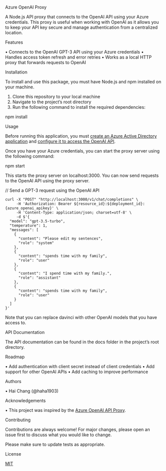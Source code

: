 Azure OpenAI Proxy

A Node.js API proxy that connects to the OpenAI API using your Azure credentials. This proxy is useful when working with OpenAI as it allows you to keep your API key secure and manage authentication from a centralized location.

Features

• Connects to the OpenAI GPT-3 API using your Azure credentials
• Handles access token refresh and error retries
• Works as a local HTTP proxy that forwards requests to OpenAI

Installation

To install and use this package, you must have Node.js and npm installed on your machine.

1. Clone this repository to your local machine
2. Navigate to the project’s root directory
3. Run the following command to install the required dependencies:

npm install

Usage

Before running this application, you must [create an Azure Active Directory application](https://learn.microsoft.com/en-us/azure/active-directory/develop/quickstart-register-app) and [configure it to access the OpenAI API](https://learn.microsoft.com/en-us/azure/active-directory/develop/howto-add-app-roles-in-azure-ad-apps).

Once you have your Azure credentials, you can start the proxy server using the following command:

npm start

This starts the proxy server on localhost:3000. You can now send requests to the OpenAI API using the proxy server.

// Send a GPT-3 request using the OpenAI API
```
curl -X "POST" "http://localhost:3000/v1/chat/completions" \
     -H 'Authorization: Bearer ${resource_id}:${deployment_id}:{azure_openai_apikey}' \
     -H 'Content-Type: application/json; charset=utf-8' \
     -d $'{
  "model": "gpt-3.5-turbo",
  "temperature": 1,
  "messages": [
    {
      "content": "Please edit my sentences",
      "role": "system"
    },
    {
      "content": "spends time with my family",
      "role": "user"
    },
    {
      "content": "I spend time with my family.",
      "role": "assistant"
    },
    {
      "content": "spends time with my family",
      "role": "user"
    }
  ]
}'
```

Note that you can replace davinci with other OpenAI models that you have access to.

API Documentation

The API documentation can be found in the docs folder in the project’s root directory.

Roadmap

• Add authentication with client secret instead of client credentials
• Add support for other OpenAI APIs
• Add caching to improve performance

Authors

• Hai Chang (@haha1903)

Acknowledgements

• This project was inspired by the [Azure OpenAI API Proxy](https://github.com/haha1903/azure-openai-proxy).

Contributing

Contributions are always welcome! For major changes, please open an issue first to discuss what you would like to change.

Please make sure to update tests as appropriate.

License

[MIT](https://choosealicense.com/licenses/mit/)